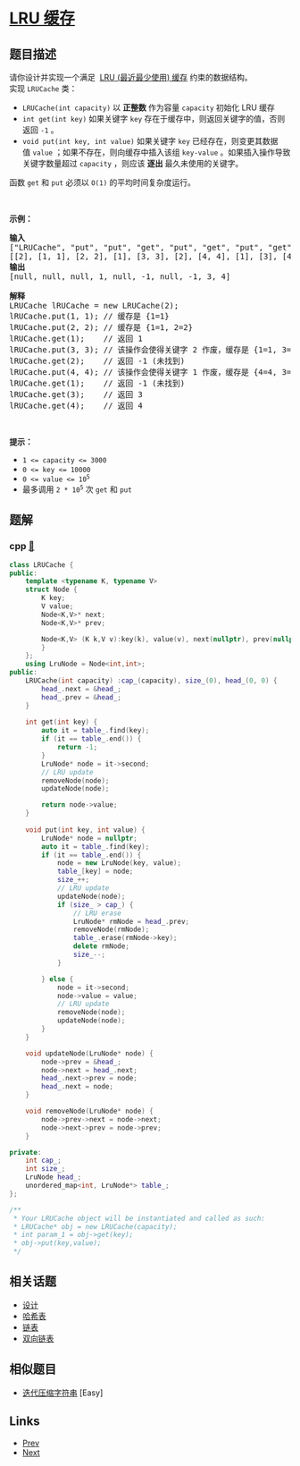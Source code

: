 
# [LRU 缓存](https://leetcode-cn.com/problems/lru-cache)

## 题目描述

<div class="title__3Vvk">请你设计并实现一个满足&nbsp; <a href="https://baike.baidu.com/item/LRU" target="_blank">LRU (最近最少使用) 缓存</a> 约束的数据结构。</div>

<div class="title__3Vvk">实现 <code>LRUCache</code> 类：</div>

<div class="original__bRMd">
<div>
<ul>
	<li><code>LRUCache(int capacity)</code> 以 <strong>正整数</strong> 作为容量&nbsp;<code>capacity</code> 初始化 LRU 缓存</li>
	<li><code>int get(int key)</code> 如果关键字 <code>key</code> 存在于缓存中，则返回关键字的值，否则返回 <code>-1</code> 。</li>
	<li><code>void put(int key, int value)</code>&nbsp;如果关键字&nbsp;<code>key</code> 已经存在，则变更其数据值&nbsp;<code>value</code> ；如果不存在，则向缓存中插入该组&nbsp;<code>key-value</code> 。如果插入操作导致关键字数量超过&nbsp;<code>capacity</code> ，则应该 <strong>逐出</strong> 最久未使用的关键字。</li>
</ul>

<p>函数 <code>get</code> 和 <code>put</code> 必须以 <code>O(1)</code> 的平均时间复杂度运行。</p>
</div>
</div>

<p>&nbsp;</p>

<p><strong>示例：</strong></p>

<pre>
<strong>输入</strong>
["LRUCache", "put", "put", "get", "put", "get", "put", "get", "get", "get"]
[[2], [1, 1], [2, 2], [1], [3, 3], [2], [4, 4], [1], [3], [4]]
<strong>输出</strong>
[null, null, null, 1, null, -1, null, -1, 3, 4]

<strong>解释</strong>
LRUCache lRUCache = new LRUCache(2);
lRUCache.put(1, 1); // 缓存是 {1=1}
lRUCache.put(2, 2); // 缓存是 {1=1, 2=2}
lRUCache.get(1);    // 返回 1
lRUCache.put(3, 3); // 该操作会使得关键字 2 作废，缓存是 {1=1, 3=3}
lRUCache.get(2);    // 返回 -1 (未找到)
lRUCache.put(4, 4); // 该操作会使得关键字 1 作废，缓存是 {4=4, 3=3}
lRUCache.get(1);    // 返回 -1 (未找到)
lRUCache.get(3);    // 返回 3
lRUCache.get(4);    // 返回 4
</pre>

<p>&nbsp;</p>

<p><strong>提示：</strong></p>

<ul>
	<li><code>1 &lt;= capacity &lt;= 3000</code></li>
	<li><code>0 &lt;= key &lt;= 10000</code></li>
	<li><code>0 &lt;= value &lt;= 10<sup>5</sup></code></li>
	<li>最多调用 <code>2 * 10<sup>5</sup></code> 次 <code>get</code> 和 <code>put</code></li>
</ul>


## 题解

### cpp [🔗](lru-cache.cpp) 
```cpp
class LRUCache {
public:
    template <typename K, typename V>
    struct Node {
        K key;
        V value;
        Node<K,V>* next;
        Node<K,V>* prev;

        Node<K,V> (K k,V v):key(k), value(v), next(nullptr), prev(nullptr) {
        }
    };
    using LruNode = Node<int,int>;
public:
    LRUCache(int capacity) :cap_(capacity), size_(0), head_(0, 0) {
        head_.next = &head_;
        head_.prev = &head_;
    }
    
    int get(int key) {
        auto it = table_.find(key);
        if (it == table_.end()) {
            return -1;
        }
        LruNode* node = it->second;
        // LRU update
        removeNode(node);
        updateNode(node);

        return node->value;
    }
    
    void put(int key, int value) {
        LruNode* node = nullptr;
        auto it = table_.find(key);
        if (it == table_.end()) {
            node = new LruNode(key, value);
            table_[key] = node;
            size_++;
            // LRU update
            updateNode(node);
            if (size_ > cap_) {
                // LRU erase
                LruNode* rmNode = head_.prev;
                removeNode(rmNode);
                table_.erase(rmNode->key);
                delete rmNode;
                size_--;
            }

        } else {
            node = it->second;
            node->value = value;
            // LRU update
            removeNode(node);
            updateNode(node);
        }
    }

    void updateNode(LruNode* node) {
        node->prev = &head_;
        node->next = head_.next;
        head_.next->prev = node;
        head_.next = node;
    }

    void removeNode(LruNode* node) {
        node->prev->next = node->next;
        node->next->prev = node->prev;
    }

private:
    int cap_;
    int size_;
    LruNode head_;
    unordered_map<int, LruNode*> table_;
};

/**
 * Your LRUCache object will be instantiated and called as such:
 * LRUCache* obj = new LRUCache(capacity);
 * int param_1 = obj->get(key);
 * obj->put(key,value);
 */
```


## 相关话题

- [设计](https://leetcode-cn.com/tag/design) 
- [哈希表](https://leetcode-cn.com/tag/hash-table) 
- [链表](https://leetcode-cn.com/tag/linked-list) 
- [双向链表](https://leetcode-cn.com/tag/doubly-linked-list) 


## 相似题目

- [迭代压缩字符串](../design-compressed-string-iterator/README.md)  [Easy] 


## Links

- [Prev](../binary-tree-postorder-traversal/README.md) 
- [Next](../insertion-sort-list/README.md) 

